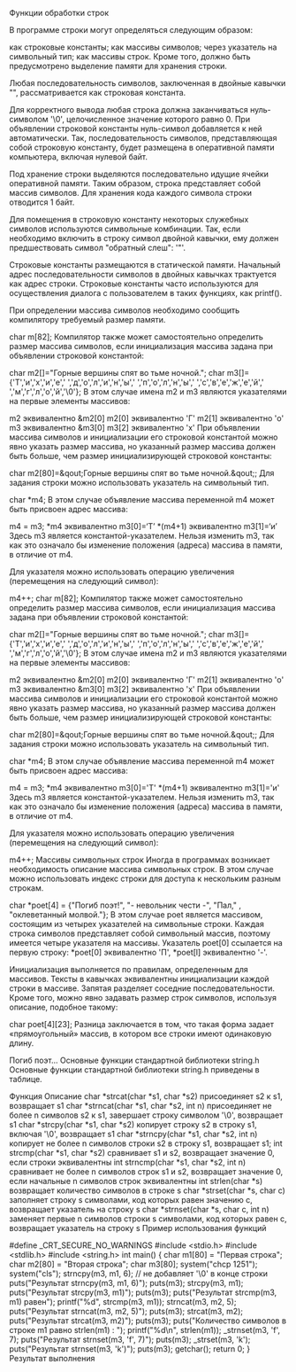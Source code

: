 Функции обработки строк

В программе строки могут определяться следующим образом:

как строковые константы;
как массивы символов;
через указатель на символьный тип;
как массивы строк.
Кроме того, должно быть предусмотрено выделение памяти для хранения строки.

Любая последовательность символов, заключенная в двойные кавычки "", рассматривается как строковая константа.

Для корректного вывода любая строка должна заканчиваться нуль-символом '\0', целочисленное значение которого равно 0. При объявлении строковой константы нуль-символ добавляется к ней автоматически. Так, последовательность символов, представляющая собой строковую константу, будет размещена в оперативной памяти компьютера, включая нулевой байт.

Под хранение строки выделяются последовательно идущие ячейки оперативной памяти. Таким образом, строка представляет собой массив символов. Для хранения кода каждого символа строки отводится 1 байт.

Для помещения в строковую константу некоторых служебных символов используются символьные комбинации. Так, если необходимо включить в строку символ двойной кавычки, ему должен предшествовать символ "обратный слеш": '\"'.

Строковые константы размещаются в статической памяти. Начальный адрес последовательности символов в двойных кавычках трактуется как адрес строки. Строковые константы часто используются для осуществления диалога с пользователем в таких функциях, как printf().

При определении массива символов необходимо сообщить компилятору требуемый размер памяти.

 char m[82];
Компилятор также может самостоятельно определить размер массива символов, если инициализация массива задана при объявлении строковой константой:

 
 char m2[]="Горные вершины спят во тьме ночной.";
char m3[]={'Т','и','х','и','е',' ','д','о','л','и','н','ы',' ','п','о','л','н','ы',' ','с','в','е','ж','е','й',' ','м','г','л','о','й','\0'};
В этом случае имена m2 и m3 являются указателями на первые элементы массивов:

m2        эквивалентно &m2[0]
m2[0]     эквивалентно 'Г'
m2[1]     эквивалентно 'o'
m3        эквивалентно &m3[0]
m3[2]     эквивалентно 'x'
При объявлении массива символов и инициализации его строковой константой можно явно указать размер массива, но указанный размер массива должен быть больше, чем размер инициализирующей строковой константы:

 char m2[80]=&qout;Горные вершины спят во тьме ночной.&qout;;
Для задания строки можно использовать указатель на символьный тип.

 char *m4;
В этом случае объявление массива переменной m4 может быть присвоен адрес массива:

 
 
 m4 = m3;
*m4       эквивалентно m3[0]=‘Т’
*(m4+1)   эквивалентно m3[1]=‘и’
Здесь m3 является константой-указателем. Нельзя изменить m3, так как это означало бы изменение положения (адреса) массива в памяти, в отличие от m4.

Для указателя можно использовать операцию увеличения (перемещения на следующий символ):

 m4++;
 char m[82];
Компилятор также может самостоятельно определить размер массива символов, если инициализация массива задана при объявлении строковой константой:

 
 char m2[]="Горные вершины спят во тьме ночной.";
char m3[]={'Т','и','х','и','е',' ','д','о','л','и','н','ы',' ','п','о','л','н','ы',' ','с','в','е','ж','е','й',' ','м','г','л','о','й','\0'};
В этом случае имена m2 и m3 являются указателями на первые элементы массивов:

m2        эквивалентно &m2[0]
m2[0]     эквивалентно 'Г'
m2[1]     эквивалентно 'o'
m3        эквивалентно &m3[0]
m3[2]     эквивалентно 'x'
При объявлении массива символов и инициализации его строковой константой можно явно указать размер массива, но указанный размер массива должен быть больше, чем размер инициализирующей строковой константы:

 char m2[80]=&qout;Горные вершины спят во тьме ночной.&qout;;
Для задания строки можно использовать указатель на символьный тип.

 char *m4;
В этом случае объявление массива переменной m4 может быть присвоен адрес массива:

 
 
 m4 = m3;
*m4       эквивалентно m3[0]='Т'
*(m4+1)   эквивалентно m3[1]='и'
Здесь m3 является константой-указателем. Нельзя изменить m3, так как это означало бы изменение положения (адреса) массива в памяти, в отличие от m4.

Для указателя можно использовать операцию увеличения (перемещения на следующий символ):

 m4++;
Массивы символьных строк
Иногда в программах возникает необходимость описание массива символьных строк. В этом случае можно использовать индекс строки для доступа к нескольким разным строкам.

 
 char *poet[4] = {"Погиб поэт!", "- невольник чести -",
"Пал," , "оклеветанный молвой."};
В этом случае poet является массивом, состоящим из четырех указателей на символьные строки. Каждая строка символов представляет собой символьный массив, поэтому имеется четыре указателя на массивы. Указатель poet[0] ссылается на первую строку:
*poet[0] эквивалентно 'П', *poet[l] эквивалентно '-'.

Инициализация выполняется по правилам, определенным для массивов. Тексты в кавычках эквивалентны инициализации каждой строки в массиве. Запятая разделяет соседние последовательности. Кроме того, можно явно задавать размер строк символов, используя описание, подобное такому:

 char poet[4][23];
Разница заключается в том, что такая форма задает «прямоугольный» массив, в котором все строки имеют одинаковую длину.

Погиб поэт...
Основные функции стандартной библиотеки string.h
Основные функции стандартной библиотеки string.h приведены в таблице.

Функция	Описание
char *strcat(char *s1, char *s2)
присоединяет s2 к s1, возвращает s1
char *strncat(char *s1, char *s2, int n)
присоединяет не более n символов s2 к s1, завершает строку символом '\0', возвращает s1
char *strсpy(char *s1, char *s2)
копирует строку s2 в строку s1, включая '\0', возвращает s1
char *strncpy(char *s1, char *s2, int n)
копирует не более n символов строки s2 в строку s1, возвращает s1;
int strcmp(char *s1, char *s2)
сравнивает s1 и s2, возвращает значение 0, если строки эквивалентны
int strncmp(char *s1, char *s2, int n)
сравнивает не более n символов строк s1 и s2, возвращает значение 0, если начальные n символов строк эквивалентны
int strlen(char *s)
возвращает количество символов в строке s
char *strset(char *s, char c)
заполняет строку s символами, код которых равен значению c, возвращает указатель на строку s
char *strnset(char *s, char c, int n)
заменяет первые n символов строки s символами, код которых равен c, возвращает указатель на строку s
Пример использования функций







#define _CRT_SECURE_NO_WARNINGS
#include <stdio.h>
#include <stdlib.h>
#include <string.h>
int main() {
    char m1[80] = "Первая строка";
    char m2[80] = "Вторая строка";
    char m3[80];
    system("chcp 1251");
    system("cls");
    strncpy(m3, m1, 6);  // не добавляет '\0' в конце строки
    puts("Результат strncpy(m3, m1, 6)");
    puts(m3);
    strcpy(m3, m1);
    puts("Результат strcpy(m3, m1)");
    puts(m3);
    puts("Результат strcmp(m3, m1) равен");
    printf("%d", strcmp(m3, m1));
    strncat(m3, m2, 5);
    puts("Результат strncat(m3, m2, 5)");
    puts(m3);
    strcat(m3, m2);
    puts("Результат strcat(m3, m2)");
    puts(m3);
    puts("Количество символов в строке m1 равно  strlen(m1) : ");
    printf("%d\n", strlen(m1));
    _strnset(m3, 'f', 7);
    puts("Результат strnset(m3, 'f', 7)");
    puts(m3);
    _strset(m3, 'k');
    puts("Результат strnset(m3, 'k')");
    puts(m3);
    getchar();
    return 0;
}
Результат выполнения
